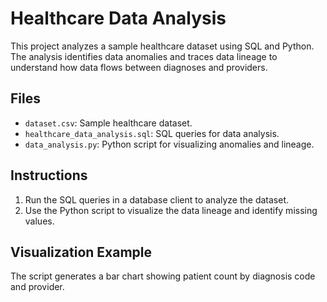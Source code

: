 # Healthcare Data Analysis

This project analyzes a sample healthcare dataset using SQL and Python. The analysis identifies data anomalies and traces data lineage to understand how data flows between diagnoses and providers.

## Files
- `dataset.csv`: Sample healthcare dataset.
- `healthcare_data_analysis.sql`: SQL queries for data analysis.
- `data_analysis.py`: Python script for visualizing anomalies and lineage.

## Instructions
1. Run the SQL queries in a database client to analyze the dataset.
2. Use the Python script to visualize the data lineage and identify missing values.

## Visualization Example
The script generates a bar chart showing patient count by diagnosis code and provider.

